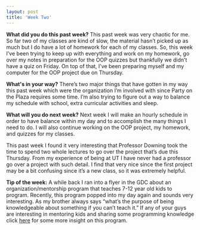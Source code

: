 ```yaml
---
layout: post
title: 'Week Two'
---
```


**What did you do this past week?**
This past week was very chaotic for me. So far two of my classes are kind of slow, the material hasn’t picked up as much but I do have a lot of homework for each of my classes. So, this week I’ve been trying to keep up with everything and work on my homework, go over my notes in preparation for the OOP quizzes but thankfully we didn’t have a quiz on Friday.  On top of that, I’ve been preparing myself and my computer for the OOP project due on Thursday.

**What's in your way?**
There’s two major things that have gotten in my way this past week which were the organization I’m involved with since Party on the Plaza requires some time. I’m also trying to figure out a way to balance my schedule with school, extra curricular activities and sleep. 

**What will you do next week?**
Next week I will make an hourly schedule in order to have balance within my day and to accomplish the many things I need to do. I will also continue working on the OOP project, my homework, and quizzes for my classes.

This past week I found it very interesting that Professor Downing took the time to spend two whole lectures to go over the project that’s due this Thursday. From my experience of being at UT I have never had a professor go over a project with such detail. I find that very nice since the first project may be a bit confusing since it’s a new class, so it was extremely helpful. 

**Tip of the week:**
A while back I ran into a flyer in the GDC about an organization/mentorship program that teaches 7-12 year old kids to program. Recently, this program popped into my day again and sounds very interesting. As my brother always says “what’s the purpose of being knowledgeable about something if you can’t teach it.” If any of your guys are interesting in mentoring kids and sharing some programming knowledge click [here]( https://login.cs.utexas.edu/news/2016/code-orange-teaches-children-how-code-use-technology) for some more insight on this program.
